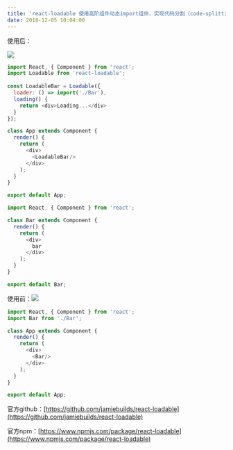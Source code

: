 ```yaml
---
title: 'react-loadable 使用高阶组件动态import组件，实现代码分割（code-splitting）'
date: 2018-12-05 10:04:00
---   
```

使用后：

![](https://img-blog.csdnimg.cn/20181205095317805.png?x-oss-processimage/watermark,type_ZmFuZ3poZW5naGVpdGk,shadow_10,text_aHR0cHM6Ly9ibG9nLmNzZG4ubmV0L3h1dG9uZ2Jhbw,size_16,color_FFFFFF,t_70)

```javascript
import React, { Component } from 'react';
import Loadable from 'react-loadable';
 
const LoadableBar = Loadable({
  loader: () => import('./Bar'),
  loading() {
    return <div>Loading...</div>
  }
});

class App extends Component {
  render() {
    return (
      <div>
        <LoadableBar/>
      </div>
    );
  }
}

export default App;
```

```javascript
import React, { Component } from 'react';

class Bar extends Component {
  render() {
    return (
      <div>
        bar
      </div>
    );
  }
}

export default Bar;
```

使用前：![](https://img-blog.csdnimg.cn/20181205095921941.png?x-oss-processimage/watermark,type_ZmFuZ3poZW5naGVpdGk,shadow_10,text_aHR0cHM6Ly9ibG9nLmNzZG4ubmV0L3h1dG9uZ2Jhbw,size_16,color_FFFFFF,t_70)

```javascript
import React, { Component } from 'react';
import Bar from './Bar';

class App extends Component {
  render() {
    return (
      <div>
        <Bar/>
      </div>
    );
  }
}

export default App;
```

官方github：[https://github.com/jamiebuilds/react-loadable](https://github.com/jamiebuilds/react-loadable)

官方npm：[https://www.npmjs.com/package/react-loadable](https://www.npmjs.com/package/react-loadable)